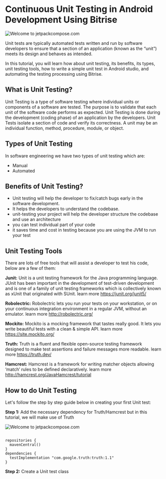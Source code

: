 # Continuous Unit Testing in Android Development Using Bitrise

![Welcome to jetpackcompose.com](https://miro.medium.com/max/1400/1*a7fnh0qKujgvkZQSD0tMeQ.png)

Unit tests are typically automated tests written and run by software developers to ensure that a section of an application (known as the “unit”) meets its design and behaves as intended.

In this tutorial, you will learn how about unit testing, its benefits, its types, unit testing tools, how to write a simple unit test in Android studio, and automating the testing processing using Bitrise.

## What is Unit Testing?
Unit Testing is a type of software testing where individual units or components of a software are tested. The purpose is to validate that each unit of the software code performs as expected. Unit Testing is done during the development (coding phase) of an application by the developers. Unit Tests isolate a section of code and verify its correctness. A unit may be an individual function, method, procedure, module, or object.

## Types of Unit Testing
In software engineering we have two types of unit testing which are:
- Manual
- Automated

## Benefits of Unit Testing?
- Unit testing will help the developer to fix/catch bugs early in the software development.
- It helps the developers to understand the codebase.
- unit-testing your project will help the developer structure the codebase and use an architecture
- you can test individual part of your code
- it saves time and cost in testing because you are using the JVM to run your test

## Unit Testing Tools
There are lots of free tools that will assist a developer to test his code, below are a few of them:

**Junit:** Unit is a unit testing framework for the Java programming language. JUnit has been important in the development of test-driven development and is one of a family of unit testing frameworks which is collectively known as xUnit that originated with SUnit. learn more https://junit.org/junit5/

**Robolectric:** Robolectric lets you run your tests on your workstation, or on your continuous integration environment in a regular JVM, without an emulator. learn more http://robolectric.org/

**Mockito:** Mockito is a mocking framework that tastes really good. It lets you write beautiful tests with a clean & simple API. learn more https://site.mockito.org/

**Truth:** Truth is a fluent and flexible open-source testing framework designed to make test assertions and failure messages more readable. learn more https://truth.dev/

**Hamcrest:** Hamcrest is a framework for writing matcher objects allowing ‘match’ rules to be defined declaratively. learn more http://hamcrest.org/JavaHamcrest/tutorial

## How to do Unit Testing

Let's follow the step by step guide below in creating your first Unit test:

**Step 1:** Add the necessary dependency for Truth/Hamcrest
but in this tutorial, we will make use of Truth

![Welcome to jetpackcompose.com](https://miro.medium.com/max/1400/1*iYpnGrTHCQBA4CbAB2Iczw.png)

```

repositories {
  mavenCentral()
}
dependencies {
  testImplementation "com.google.truth:truth:1.1"
}

```

**Step 2:** Create a Unit test class

